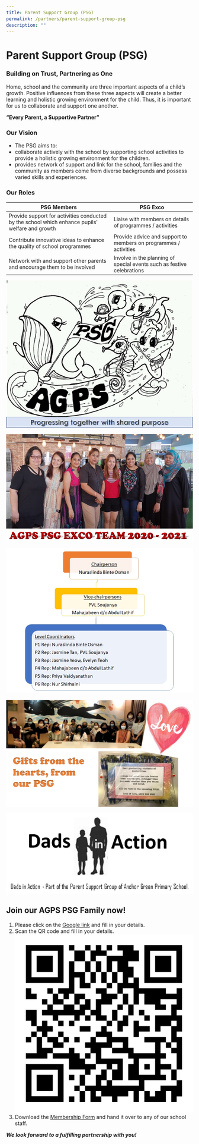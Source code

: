 ```yaml
---
title: Parent Support Group (PSG)
permalink: /partners/parent-support-group-psg
description: ""
---
```

Parent Support Group (PSG)
==========================

  

### Building on Trust, Partnering as One

Home, school and the community are three important aspects of a child’s growth. Positive influences from these three aspects will create a better learning and holistic growing environment for the child. Thus, it is important for us to collaborate and support one another.

**“Every Parent, a Supportive Partner”**

  

### Our Vision

*   The PSG aims to:
*   collaborate actively with the school by supporting school activities to provide a holistic growing environment for the children.
*   provides network of support and link for the school, families and the community as members come from diverse backgrounds and possess varied skills and experiences.

### Our Roles



| PSG Members | PSG Exco | 
| -------- | -------- | 
| Provide support for activities conducted by the school which enhance pupils' welfare and growth     | Liaise with members on details of programmes / activities     |
| Contribute innovative ideas to enhance the quality of school programmes     | Provide advice and support to members on programmes / activities     |
| Network with and support other parents and encourage them to be involved     | Involve in the planning of special events such as festive celebrations     |

![Parent Support Group 2021 Logo](/images/PSG%202021_Logo.jpg)

![Parent Support Group 2021 Exco Team](/images/PSG%202021_Exco.jpg)

![Parent Support Group 2021 Exco Members](/images/PSG%202021.jpg)

![Parent Support Group 2021 Gifts from Hearts](/images/PSG%202021_Gifts%20from%20Hearts.jpg)

![Parent Support Group 2021 Dads in Action](/images/PSG%202021_Dads%20in%20Action.jpg)

Join our AGPS PSG Family now!
-----------------------------

1.  Please click on the [Google link](https://docs.google.com/forms/d/e/1FAIpQLSerEYjJ_Lyt1hwOCuf3GpG2MyLDGp9_-zyr5q80n22bXgFpdQ/viewform) and fill in your details.
2.  Scan the QR code and fill in your details.
![Parent Support Group Registration QR Code](/images/RegisterPSG%20QRcode.png)
4.  Download the [Membership Form](https://anchorgreenpri.moe.edu.sg/qql/slot/u530/Partnership/PSG/PSG%20Membership%20Form%2025.9.18.pdf) and hand it over to any of our school staff.  

**_We look forward to a fulfilling partnership with you!_**